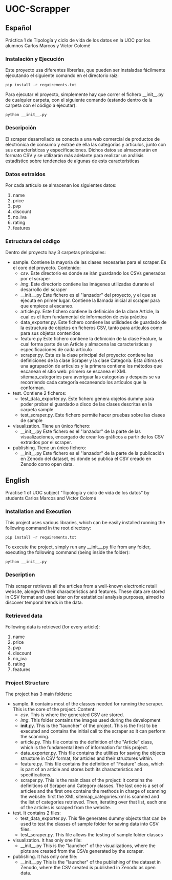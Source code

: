 # UOC-Scrapper

## Español
Práctica 1 de Tipología y ciclo de vida de los datos en la UOC por los alumnos Carlos Marcos y Víctor Colomé

### Instalación y Ejecución
Este proyecto usa diferentes librerías, que pueden ser instaladas fácilmente ejecutando el siguiente comando en el 
directorio raíz:
    
    pip install -r requirements.txt

Para ejecutar el proyecto, simplemente hay que correr el fichero \_\_init__.py de cualquier carpeta, con el
siguiente comando (estando dentro de la carpeta con el código a ejecutar):

    python __init__.py

### Descripción
El scraper desarrollado se conecta a una web comercial de productos de electrónica de consumo y extrae de ella las 
categorías y artículos, junto con sus características y especificaciones. Dichos datos se almacenarán en formato CSV y 
se utilizarán más adelante para realizar un análisis estadístico sobre tendencias de algunas de ests características 

### Datos extraídos
Por cada artículo se almacenan los siguientes datos:

1. name
2. price
3. pvp
4. discount
5. no_iva
6. rating
7. features

### Estructura del código
Dentro del proyecto hay 3 carpetas principales:
* sample. Contiene la mayoría de las clases necesarias para el scraper. Es el core del proyecto. Contenido:
    * *csv*. Este directorio es donde se irán guardando los CSVs generados por el scraper
    * *img*. Este directorio contiene las imágenes utilizadas durante el desarrollo del scraper
    * \_\_init__.py Este fichero es el "lanzador" del proyecto, y el que se ejecuta en primer lugar. Contiene la llamada 
    inicial al scraper para que empiece al escaneo.
    * article.py. Este fichero contiene la definición de la clase Article, la cual es el ítem fundamental de información
     de esta práctica
    * data_exporter.py. Este fichero contiene las utilidades de guardado de la estructura de objetos en ficheros CSV, 
    tanto para artículos como para sus objetos contenidos
    * feature.py Este fichero contiene la definición de la clase Feature, la cual forma parte de un Article y almacena 
    las características y especificaciones de cada artículo
    * scraper.py. Esta es la clase principal del proyecto: contiene las definiciones de la clase Scraper y la clase 
    Categoría. Esta última es una agrupación de artículos y la primera contiene los métodos que escanean el sitio web: 
    primero se escanea el XML sitemap_categories para averiguar las categorías y después se va recorriendo cada 
    categoría escaneando los artículos que la conforman. 
* test. Contiene 2 ficheros:
    * test_data_exporter.py. Este fichero genera objetos dummy para poder probar el guardado a disco de las clases 
    descritas en la carpeta sample
    * test_scraper.py. Este fichero permite hacer pruebas sobre las clases de sample
* visualization. Tiene un único fichero:
    * \_\_init__.py Este fichero es el "lanzador" de la parte de las visualizaciones, encargado de crear los gráficos
    a partir de los CSV extraídos por el scraper.
* publishing. Tiene un único fichero:
    * \_\_init__.py Este fichero es el "lanzador" de la parte de la publicación en Zenodo del dataset, es donde se
    publica el CSV creado en Zenodo como open data.

## English
Practise 1 of UOC subject "Tipología y ciclo de vida de los datos" by students Carlos Marcos and Víctor Colomé

### Installation and Execution
This project uses various libraries, which can be easily installed running the following command in the root directory:

    pip install -r requirements.txt
    
To execute the project, simply run any \_\_init__.py file from any folder, executing the following command (being 
inside the folder):

    python __init__.py

### Description
This scraper retrieves all the articles from a well-known electronic retail website, alongwith their characteristics and
 features. These data are stored in CSV format and used later on for estatistical analysis purposes, aimed to discover 
 temporal trends in the data.

### Retrieved data
Following data is retrieved (for every article):

1. name
2. price
3. pvp
4. discount
5. no_iva
6. rating
7. features

### Project Structure
The project has 3 main folders::
* sample. It contains most of the classes needed for running the scraper. This is the core of the project. Content:
    * *csv*. This is where the generated CSV are stored.
    * *img*. This folder contains the images used during the development
    * __init__.py. This is the "launcher" of the project. This is the first to be executed and contains the initial call
     to the scraper so it can perform the scanning.
    * article.py. This file contains the definition of the "Article" class, which is the fundamental item of information
     for this project.
    * data_exporter.py. This file contains the utilities for saving the objects structure in CSV format, for articles 
    and their structures within.
    * feature.py. This file contains the definition of "Feature" class, which is part of an article and stores both its 
    characteristics and specifications. 
    * scraper.py. This is the main class of the project: it contains the definitions of Scraper and Category classes. 
    The last one is a set of articles and the first one contains the methods in charge of scanning the website: first 
    the XML sitemap_categories.xml is scanned and the list of categories retrieved. Then, iterating over that list, 
    each one of the articles is scraped from the website. 
* test. It contains 2 files:
    * test_data_exporter.py. This file generates dummy objects that can be used to test the classes of sample folder for
     saving data into CSV files.
    * test_scraper.py. This file allows the testing of sample folder classes
* visualization. It has only one file:
    * \_\_init__.py This is the "launcher" of the visualizations, where the plots are created from the CSVs generated
    by the scraper.
* publishing. It has only one file:
    * \_\_init__.py This is the "launcher" of the publishing of the dataset in Zenodo, where the CSV created is 
    published in Zenodo as open data.
